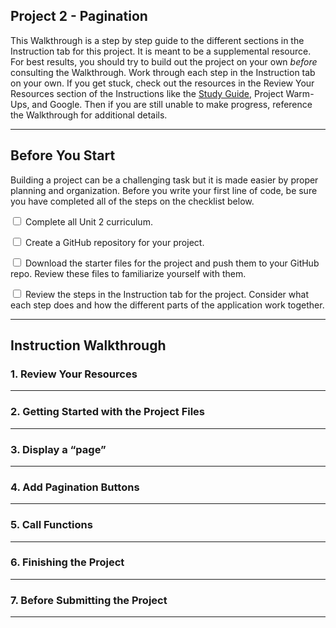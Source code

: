 ## Project 2 - Pagination

This Walkthrough is a step by step guide to the different sections in the Instruction tab for this project. It is meant to be a supplemental resource. For best results, you should try to build out the project on your own *before* consulting the Walkthrough. Work through each step in the Instruction tab on your own. If you get stuck, check out the resources in the Review Your Resources section of the Instructions like the [Study Guide](https://teamtreehouse.com/admin/instructions/4963), Project Warm-Ups, and Google. Then if you are still unable to make progress, reference the Walkthrough for additional details.

---


## Before You Start

Building a project can be a challenging task but it is made easier by proper planning and organization. Before you write your first line of code, be sure you have completed all of the steps on the checklist below.

<input type="checkbox"> Complete all Unit 2 curriculum.

<input type="checkbox"> Create a GitHub repository for your project.

<input type="checkbox"> Download the starter files for the project and push them to your GitHub repo. Review these files to familiarize yourself with them.

<input type="checkbox"> Review the steps in the Instruction tab for the project. Consider what each step does and how the different parts of the application work together.

---


## Instruction Walkthrough

### 1. Review Your Resources

---


### 2. Getting Started with the Project Files

---


### 3. Display a “page”

---


### 4. Add Pagination Buttons

---


### 5. Call Functions

---


### 6. Finishing the Project

---


### 7. Before Submitting the Project

---
